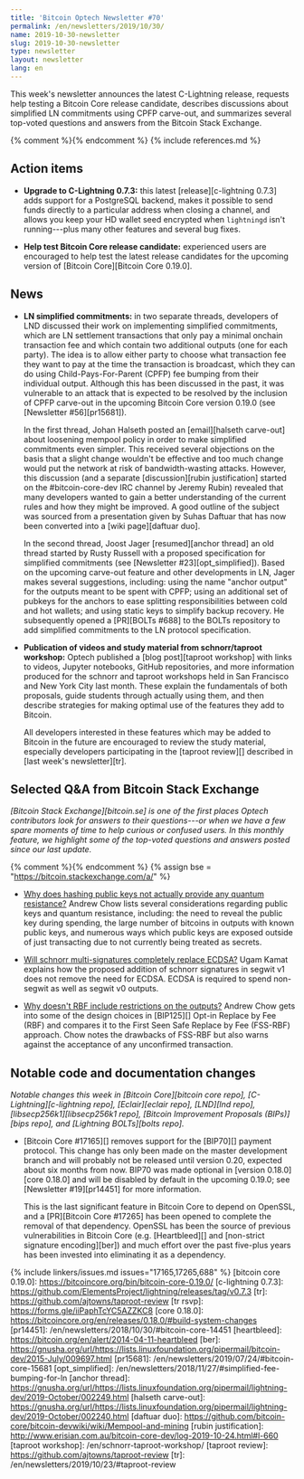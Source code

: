 ```yaml
---
title: 'Bitcoin Optech Newsletter #70'
permalink: /en/newsletters/2019/10/30/
name: 2019-10-30-newsletter
slug: 2019-10-30-newsletter
type: newsletter
layout: newsletter
lang: en
---
```

This week's newsletter announces the latest C-Lightning release,
requests help testing a Bitcoin Core release candidate,
describes discussions about simplified LN commitments using CPFP
carve-out, and summarizes several top-voted questions and answers from
the Bitcoin Stack Exchange.

{% comment %}<!-- include references.md below the fold but above any Jekyll/Liquid variables-->{% endcomment %}
{% include references.md %}

## Action items

- **Upgrade to C-Lightning 0.7.3:** this latest [release][c-lightning
  0.7.3] adds support for a PostgreSQL backend, makes it possible to
  send funds directly to a particular address when closing a channel,
  and allows you keep your HD wallet seed encrypted when `lightningd`
  isn't running---plus many other features and several bug fixes.

- **Help test Bitcoin Core release candidate:** experienced users are encouraged to
  help test the latest release candidates for the upcoming version of
  [Bitcoin Core][Bitcoin Core 0.19.0].

## News

- **LN simplified commitments:** in two separate threads, developers
  of LND discussed their work on implementing simplified commitments,
  which are LN settlement transactions that only pay a minimal onchain
  transaction fee and which contain two additional outputs (one for each
  party).  The idea is to allow either party to choose what transaction
  fee they want to pay at the time the transaction is broadcast, which
  they can do using Child-Pays-For-Parent (CPFP) fee bumping from their
  individual output.  Although this has been discussed in the past, it
  was vulnerable to an attack that is expected to be resolved by the
  inclusion of CPFP carve-out in the upcoming Bitcoin Core version
  0.19.0 (see [Newsletter #56][pr15681]).

  In the first thread, Johan Halseth posted an [email][halseth
  carve-out] about loosening mempool policy in order to make
  simplified commitments even simpler.  This received several
  objections on the basis that a slight change wouldn't be effective
  and too much change would put the network at risk of
  bandwidth-wasting attacks.  However, this discussion (and a separate
  [discussion][rubin justification] started on the #bitcoin-core-dev
  IRC channel by Jeremy Rubin) revealed that many developers wanted to
  gain a better understanding of the current rules and how they might
  be improved.  A good outline of the subject was sourced from a
  presentation given by Suhas Daftuar that has now been converted into
  a [wiki page][daftuar duo].

  In the second thread, Joost Jager [resumed][anchor thread] an old
  thread started by Rusty Russell with a proposed specification for
  simplified commitments (see [Newsletter #23][opt_simplified]).
  Based on the upcoming carve-out feature and other developments in
  LN, Jager makes several suggestions, including: using the name
  "anchor output" for the outputs meant to be spent with CPFP; using
  an additional set of pubkeys for the anchors to ease splitting
  responsibilities between cold and hot wallets; and using static keys
  to simplify backup recovery.  He subsequently opened a [PR][BOLTs
  #688] to the BOLTs repository to add simplified commitments to the
  LN protocol specification.

- **Publication of videos and study material from schnorr/taproot workshop:**
  Optech published a [blog post][taproot workshop] with links to videos, Jupyter
  notebooks, GitHub repositories, and more information produced for the
  schnorr and taproot workshops held in San Francisco and New York
  City last month.  These explain the fundamentals of both proposals,
  guide students through actually using them, and then describe strategies
  for making optimal use of the features they add to Bitcoin.

  All developers interested in these features which may be added to
  Bitcoin in the future are encouraged to review the study material,
  especially developers participating in the [taproot review][]
  described in [last week's newsletter][tr].

## Selected Q&A from Bitcoin Stack Exchange

*[Bitcoin Stack Exchange][bitcoin.se] is one of the first places Optech
contributors look for answers to their questions---or when we have a
few spare moments of time to help curious or confused users.  In
this monthly feature, we highlight some of the top-voted questions and
answers posted since our last update.*

{% comment %}<!-- https://bitcoin.stackexchange.com/search?tab=votes&q=created%3a1m..%20is%3aanswer -->{%
endcomment %}
{% assign bse = "https://bitcoin.stackexchange.com/a/" %}

- [Why does hashing public keys not actually provide any quantum resistance?]({{bse}}91049)
  Andrew Chow lists several considerations regarding public keys and quantum
  resistance, including: the need to reveal the public key during spending, the
  large number of bitcoins in outputs with known public keys, and numerous ways
  which public keys are exposed outside of just transacting due to not currently
  being treated as secrets.

- [Will schnorr multi-signatures completely replace ECDSA?]({{bse}}90855)
  Ugam Kamat explains how the proposed addition of schnorr signatures in
  segwit v1 does not remove the need for ECDSA. ECDSA is required to spend
  non-segwit as well as segwit v0 outputs.

- [Why doesn't RBF include restrictions on the outputs?]({{bse}}90858)
  Andrew Chow gets into some of the design choices in [BIP125][] Opt-in Replace
  by Fee (RBF) and compares it to the First Seen Safe Replace by Fee (FSS-RBF)
  approach. Chow notes the drawbacks of FSS-RBF but also warns against the
  acceptance of any unconfirmed transaction.

## Notable code and documentation changes

*Notable changes this week in [Bitcoin Core][bitcoin core repo],
[C-Lightning][c-lightning repo], [Eclair][eclair repo], [LND][lnd repo],
[libsecp256k1][libsecp256k1 repo], [Bitcoin Improvement Proposals
(BIPs)][bips repo], and [Lightning BOLTs][bolts repo].*

- [Bitcoin Core #17165][] removes support for the [BIP70][] payment
  protocol.  This change has only been made on the master development
  branch and will probably not be released until version 0.20, expected
  about six months from now.  BIP70 was made optional in [version
  0.18.0][core 0.18.0] and will be disabled by default in the upcoming
  0.19.0; see [Newsletter #19][pr14451] for more information.

  This is the last significant feature in Bitcoin Core to depend on
  OpenSSL, and a [PR][Bitcoin Core #17265] has been opened to complete
  the removal of that dependency.  OpenSSL has been the source of
  previous vulnerabilities in Bitcoin Core (e.g. [Heartbleed][] and
  [non-strict signature encoding][ber]) and much effort over the past
  five-plus years has been invested into eliminating it as a
  dependency.

{% include linkers/issues.md issues="17165,17265,688" %}
[bitcoin core 0.19.0]: https://bitcoincore.org/bin/bitcoin-core-0.19.0/
[c-lightning 0.7.3]: https://github.com/ElementsProject/lightning/releases/tag/v0.7.3
[tr]: https://github.com/ajtowns/taproot-review
[tr rsvp]: https://forms.gle/iiPaphTcYC5AZZKC8
[core 0.18.0]: https://bitcoincore.org/en/releases/0.18.0/#build-system-changes
[pr14451]: /en/newsletters/2018/10/30/#bitcoin-core-14451
[heartbleed]: https://bitcoin.org/en/alert/2014-04-11-heartbleed
[ber]: https://gnusha.org/url/https://lists.linuxfoundation.org/pipermail/bitcoin-dev/2015-July/009697.html
[pr15681]: /en/newsletters/2019/07/24/#bitcoin-core-15681
[opt_simplified]: /en/newsletters/2018/11/27/#simplified-fee-bumping-for-ln
[anchor thread]: https://gnusha.org/url/https://lists.linuxfoundation.org/pipermail/lightning-dev/2019-October/002249.html
[halseth carve-out]: https://gnusha.org/url/https://lists.linuxfoundation.org/pipermail/lightning-dev/2019-October/002240.html
[daftuar duo]: https://github.com/bitcoin-core/bitcoin-devwiki/wiki/Mempool-and-mining
[rubin justification]: http://www.erisian.com.au/bitcoin-core-dev/log-2019-10-24.html#l-660
[taproot workshop]: /en/schnorr-taproot-workshop/
[taproot review]: https://github.com/ajtowns/taproot-review
[tr]: /en/newsletters/2019/10/23/#taproot-review
